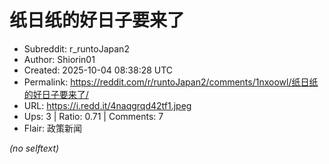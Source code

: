 # 纸日纸的好日子要来了

- Subreddit: r_runtoJapan2
- Author: Shiorin01
- Created: 2025-10-04 08:38:28 UTC
- Permalink: https://reddit.com/r/runtoJapan2/comments/1nxoowl/纸日纸的好日子要来了/
- URL: https://i.redd.it/4naqgrqd42tf1.jpeg
- Ups: 3 | Ratio: 0.71 | Comments: 7
- Flair: 政策新闻

_(no selftext)_

